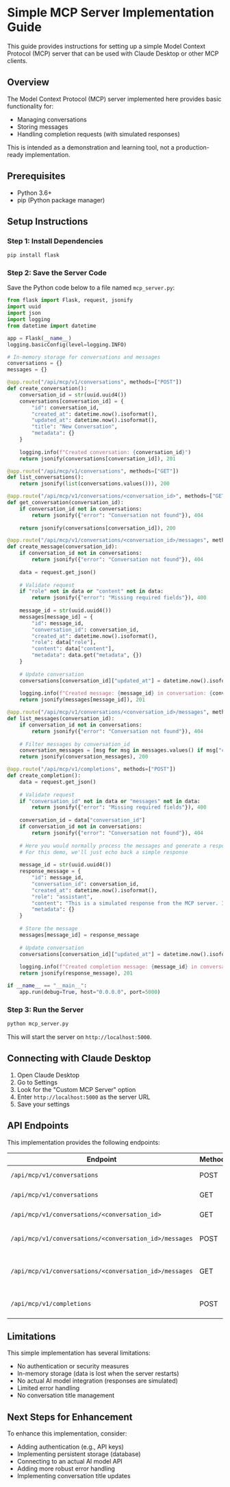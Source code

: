 # Simple MCP Server Implementation Guide

This guide provides instructions for setting up a simple Model Context Protocol (MCP) server that can be used with Claude Desktop or other MCP clients.

## Overview

The Model Context Protocol (MCP) server implemented here provides basic functionality for:
- Managing conversations
- Storing messages
- Handling completion requests (with simulated responses)

This is intended as a demonstration and learning tool, not a production-ready implementation.

## Prerequisites

- Python 3.6+
- pip (Python package manager)

## Setup Instructions

### Step 1: Install Dependencies

```bash
pip install flask
```

### Step 2: Save the Server Code

Save the Python code below to a file named `mcp_server.py`:

```python
from flask import Flask, request, jsonify
import uuid
import json
import logging
from datetime import datetime

app = Flask(__name__)
logging.basicConfig(level=logging.INFO)

# In-memory storage for conversations and messages
conversations = {}
messages = {}

@app.route("/api/mcp/v1/conversations", methods=["POST"])
def create_conversation():
    conversation_id = str(uuid.uuid4())
    conversations[conversation_id] = {
        "id": conversation_id,
        "created_at": datetime.now().isoformat(),
        "updated_at": datetime.now().isoformat(),
        "title": "New Conversation",
        "metadata": {}
    }
    
    logging.info(f"Created conversation: {conversation_id}")
    return jsonify(conversations[conversation_id]), 201

@app.route("/api/mcp/v1/conversations", methods=["GET"])
def list_conversations():
    return jsonify(list(conversations.values())), 200

@app.route("/api/mcp/v1/conversations/<conversation_id>", methods=["GET"])
def get_conversation(conversation_id):
    if conversation_id not in conversations:
        return jsonify({"error": "Conversation not found"}), 404
    
    return jsonify(conversations[conversation_id]), 200

@app.route("/api/mcp/v1/conversations/<conversation_id>/messages", methods=["POST"])
def create_message(conversation_id):
    if conversation_id not in conversations:
        return jsonify({"error": "Conversation not found"}), 404
    
    data = request.get_json()
    
    # Validate request
    if "role" not in data or "content" not in data:
        return jsonify({"error": "Missing required fields"}), 400
    
    message_id = str(uuid.uuid4())
    messages[message_id] = {
        "id": message_id,
        "conversation_id": conversation_id,
        "created_at": datetime.now().isoformat(),
        "role": data["role"],
        "content": data["content"],
        "metadata": data.get("metadata", {})
    }
    
    # Update conversation
    conversations[conversation_id]["updated_at"] = datetime.now().isoformat()
    
    logging.info(f"Created message: {message_id} in conversation: {conversation_id}")
    return jsonify(messages[message_id]), 201

@app.route("/api/mcp/v1/conversations/<conversation_id>/messages", methods=["GET"])
def list_messages(conversation_id):
    if conversation_id not in conversations:
        return jsonify({"error": "Conversation not found"}), 404
    
    # Filter messages by conversation_id
    conversation_messages = [msg for msg in messages.values() if msg["conversation_id"] == conversation_id]
    return jsonify(conversation_messages), 200

@app.route("/api/mcp/v1/completions", methods=["POST"])
def create_completion():
    data = request.get_json()
    
    # Validate request
    if "conversation_id" not in data or "messages" not in data:
        return jsonify({"error": "Missing required fields"}), 400
    
    conversation_id = data["conversation_id"]
    if conversation_id not in conversations:
        return jsonify({"error": "Conversation not found"}), 404
    
    # Here you would normally process the messages and generate a response
    # For this demo, we'll just echo back a simple response
    
    message_id = str(uuid.uuid4())
    response_message = {
        "id": message_id,
        "conversation_id": conversation_id,
        "created_at": datetime.now().isoformat(),
        "role": "assistant",
        "content": "This is a simulated response from the MCP server. In a real implementation, this would be generated by an AI model.",
        "metadata": {}
    }
    
    # Store the message
    messages[message_id] = response_message
    
    # Update conversation
    conversations[conversation_id]["updated_at"] = datetime.now().isoformat()
    
    logging.info(f"Created completion message: {message_id} in conversation: {conversation_id}")
    return jsonify(response_message), 201

if __name__ == "__main__":
    app.run(debug=True, host="0.0.0.0", port=5000)
```

### Step 3: Run the Server

```bash
python mcp_server.py
```

This will start the server on `http://localhost:5000`.

## Connecting with Claude Desktop

1. Open Claude Desktop
2. Go to Settings
3. Look for the "Custom MCP Server" option
4. Enter `http://localhost:5000` as the server URL
5. Save your settings

## API Endpoints

This implementation provides the following endpoints:

| Endpoint | Method | Description |
|----------|--------|-------------|
| `/api/mcp/v1/conversations` | POST | Create a new conversation |
| `/api/mcp/v1/conversations` | GET | List all conversations |
| `/api/mcp/v1/conversations/<conversation_id>` | GET | Get a specific conversation |
| `/api/mcp/v1/conversations/<conversation_id>/messages` | POST | Add a message to a conversation |
| `/api/mcp/v1/conversations/<conversation_id>/messages` | GET | List messages in a conversation |
| `/api/mcp/v1/completions` | POST | Generate a completion (simulated) |

## Limitations

This simple implementation has several limitations:
- No authentication or security measures
- In-memory storage (data is lost when the server restarts)
- No actual AI model integration (responses are simulated)
- Limited error handling
- No conversation title management

## Next Steps for Enhancement

To enhance this implementation, consider:
- Adding authentication (e.g., API keys)
- Implementing persistent storage (database)
- Connecting to an actual AI model API
- Adding more robust error handling
- Implementing conversation title updates